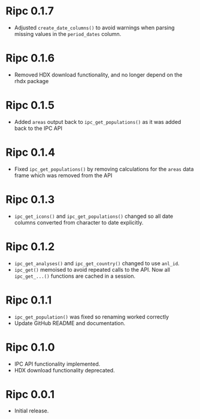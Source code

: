 # Ripc 0.1.7

* Adjusted `create_date_columns()` to avoid warnings when parsing missing
values in the `period_dates` column.

# Ripc 0.1.6

* Removed HDX download functionality, and no longer depend on the rhdx package

# Ripc 0.1.5

* Added `areas` output back to `ipc_get_populations()` as it was added back
to the IPC API

# Ripc 0.1.4

* Fixed `ipc_get_populations()` by removing calculations for the `areas` data
frame which was removed from the API

# Ripc 0.1.3

* `ipc_get_icons()` and `ipc_get_populations()` changed so all date columns
converted from character to date explicitly.

# Ripc 0.1.2

* `ipc_get_analyses()` and `ipc_get_country()` changed to use `anl_id`.
* `ipc_get()` memoised to avoid repeated calls to the API. Now all 
`ipc_get_...()` functions are cached in a session.

# Ripc 0.1.1

* `ipc_get_population()` was fixed so renaming worked correctly
* Update GitHub README and documentation.

# Ripc 0.1.0

* IPC API functionality implemented.
* HDX download functionality deprecated.

# Ripc 0.0.1

* Initial release.
